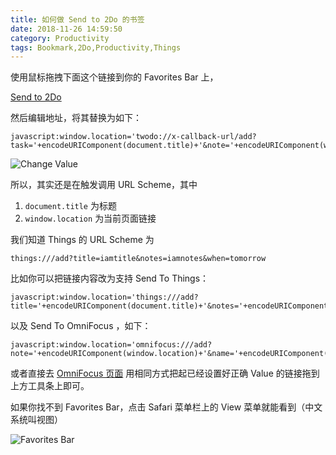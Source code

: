 ```yaml
---
title: 如何做 Send to 2Do 的书签
date: 2018-11-26 14:59:50
category: Productivity
tags: Bookmark,2Do,Productivity,Things
---
```



使用鼠标拖拽下面这个链接到你的 Favorites Bar 上，

[Send to 2Do](javascript:window.location='')

然后编辑地址，将其替换为如下：

```
javascript:window.location='twodo://x-callback-url/add?task='+encodeURIComponent(document.title)+'&note='+encodeURIComponent(window.location)+'&action=url:'+encodeURIComponent(window.location)
```

![Change Value](https://i.imgur.com/7M0xN1g.jpg)


所以，其实还是在触发调用 URL Scheme，其中 

1. `document.title` 为标题
2. `window.location` 为当前页面链接

我们知道 Things 的 URL Scheme 为 

`things:///add?title=iamtitle&notes=iamnotes&when=tomorrow`

比如你可以把链接内容改为支持 Send To Things：

```
javascript:window.location='things:///add?title='+encodeURIComponent(document.title)+'&notes='+encodeURIComponent(window.location)+'&when=today'
```

以及 Send To OmniFocus ，如下：

```
javascript:window.location='omnifocus:///add?note='+encodeURIComponent(window.location)+'&name='+encodeURIComponent(document.title)
```

或者直接去 [OmniFocus 页面](http://people.omnigroup.com/kc/OmniFocus/SendToOmniFocusBookmarklet.html) 用相同方式把起已经设置好正确 Value 的链接拖到上方工具条上即可。


如果你找不到 Favorites Bar，点击 Safari 菜单栏上的 View 菜单就能看到（中文系统叫视图）

![Favorites Bar](https://i.imgur.com/ZBqkn4Z.jpg)

